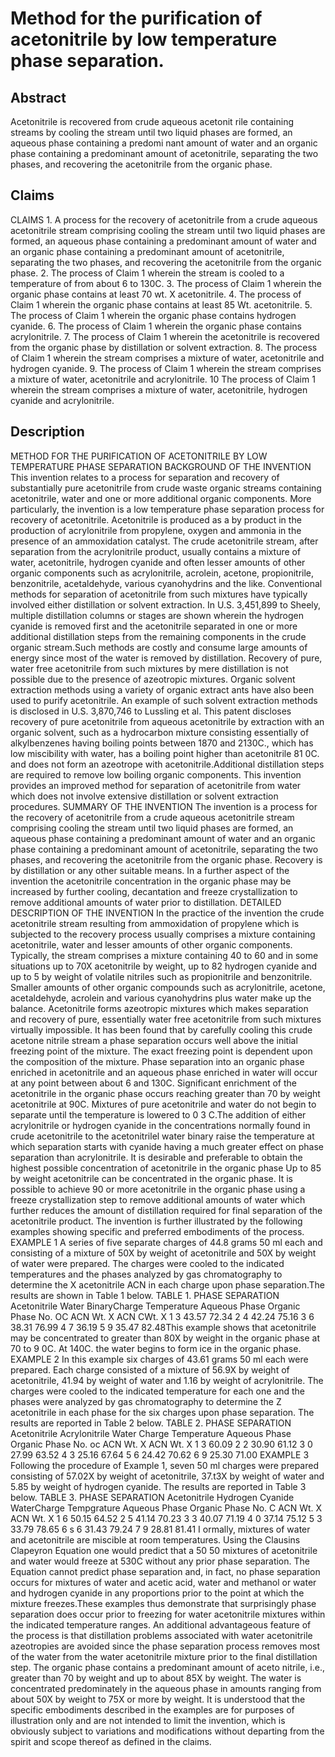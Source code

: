 # Method for the purification of acetonitrile by low temperature phase separation.

## Abstract
Acetonitrile is recovered from crude aqueous acetonit rile containing streams by cooling the stream until two liquid phases are formed, an aqueous phase containing a predomi nant amount of water and an organic phase containing a predominant amount of acetonitrile, separating the two phases, and recovering the acetonitrile from the organic phase.

## Claims
CLAIMS 1. A process for the recovery of acetonitrile from a crude aqueous acetonitrile stream comprising cooling the stream until two liquid phases are formed, an aqueous phase containing a predominant amount of water and an organic phase containing a predominant amount of acetonitrile, separating the two phases, and recovering the acetonitrile from the organic phase. 2. The process of Claim 1 wherein the stream is cooled to a temperature of from about 6 to 130C. 3. The process of Claim 1 wherein the organic phase contains at least 70 wt. X acetonitrile. 4. The process of Claim 1 wherein the organic phase contains at least 85 Wt. acetonitrile. 5. The process of Claim 1 wherein the organic phase contains hydrogen cyanide. 6. The process of Claim 1 wherein the organic phase contains acrylonitrile. 7. The process of Claim 1 wherein the acetonitrile is recovered from the organic phase by distillation or solvent extraction. 8. The process of Claim 1 wherein the stream comprises a mixture of water, acetonitrile and hydrogen cyanide. 9. The process of Claim 1 wherein the stream comprises a mixture of water, acetonitrile and acrylonitrile. 10 The process of Claim 1 wherein the stream comprises a mixture of water, acetonitrile, hydrogen cyanide and acrylonitrile.

## Description
METHOD FOR THE PURIFICATION OF ACETONITRILE BY LOW TEMPERATURE PHASE SEPARATION BACKGROUND OF THE INVENTION This invention relates to a process for separation and recovery of substantially pure acetonitrile from crude waste organic streams containing acetonitrile, water and one or more additional organic components. More particularly, the invention is a low temperature phase separation process for recovery of acetonitrile. Acetonitrile is produced as a by product in the production of acrylonitrile from propylene, oxygen and ammonia in the presence of an ammoxidation catalyst. The crude acetonitrile stream, after separation from the acrylonitrile product, usually contains a mixture of water, acetonitrile, hydrogen cyanide and often lesser amounts of other organic components such as acrylonitrile, acrolein, acetone, propionitrile, benzonitrile, acetaldehyde, various cyanohydrins and the like. Conventional methods for separation of acetonitrile from such mixtures have typically involved either distillation or solvent extraction. In U.S. 3,451,899 to Sheely, multiple distillation columns or stages are shown wherein the hydrogen cyanide is removed first and the acetonitrile separated in one or more additional distillation steps from the remaining components in the crude organic stream.Such methods are costly and consume large amounts of energy since most of the water is removed by distillation. Recovery of pure, water free acetonitrile from such mixtures by mere distillation is not possible due to the presence of azeotropic mixtures. Organic solvent extraction methods using a variety of organic extract ants have also been used to purify acetonitrile. An example of such solvent extraction methods is disclosed in U.S. 3,870,746 to Lussling et al. This patent discloses recovery of pure acetonitrile from aqueous acetonitrile by extraction with an organic solvent, such as a hydrocarbon mixture consisting essentially of alkylbenzenes having boiling points between 1870 and 2130C., which has low miscibility with water, has a boiling point higher than acetonitrile 81 0C. and does not form an azeotrope with acetonitrile.Additional distillation steps are required to remove low boiling organic components. This invention provides an improved method for separation of acetonitrile from water which does not involve extensive distillation or solvent extraction procedures. SUMMARY OF THE INVENTION The invention is a process for the recovery of acetonitrile from a crude aqueous acetonitrile stream comprising cooling the stream until two liquid phases are formed, an aqueous phase containing a predominant amount of water and an organic phase containing a predominant amount of acetonitrile, separating the two phases, and recovering the acetonitrile from the organic phase. Recovery is by distillation or any other suitable means. In a further aspect of the invention the acetonitrile concentration in the organic phase may be increased by further cooling, decantation and freeze crystallization to remove additional amounts of water prior to distillation. DETAILED DESCRIPTION OF THE INVENTION In the practice of the invention the crude acetonitrile stream resulting from ammoxidation of propylene which is subjected to the recovery process usually comprises a mixture containing acetonitrile, water and lesser amounts of other organic components. Typically, the stream comprises a mixture containing 40 to 60 and in some situations up to 70X acetonitrile by weight, up to 82 hydrogen cyanide and up to 5 by weight of volatile nitriles such as propionitrile and benzonitrile. Smaller amounts of other organic compounds such as acrylonitrile, acetone, acetaldehyde, acrolein and various cyanohydrins plus water make up the balance. Acetonitrile forms azeotropic mixtures which makes separation and recovery of pure, essentially water free acetonitrile from such mixtures virtually impossible. It has been found that by carefully cooling this crude acetone nitrile stream a phase separation occurs well above the initial freezing point of the mixture. The exact freezing point is dependent upon the composition of the mixture. Phase separation into an organic phase enriched in acetonitrile and an aqueous phase enriched in water will occur at any point between about 6 and 130C. Significant enrichment of the acetonitrile in the organic phase occurs reaching greater than 70 by weight acetonitrile at 90C. Mixtures of pure acetonitrile and water do not begin to separate until the temperature is lowered to 0 3 C.The addition of either acrylonitrile or hydrogen cyanide in the concentrations normally found in crude acetonitrile to the acetonitrilel water binary raise the temperature at which separation starts with cyanide having a much greater effect on phase separation than acrylonitrile. It is desirable and preferable to obtain the highest possible concentration of acetonitrile in the organic phase Up to 85 by weight acetonitrile can be concentrated in the organic phase. It is possible to achieve 90 or more acetonitrile in the organic phase using a freeze crystallization step to remove additional amounts of water which further reduces the amount of distillation required for final separation of the acetonitrile product. The invention is further illustrated by the following examples showing specific and preferred embodiments of the process. EXAMPLE 1 A series of five separate charges of 44.8 grams 50 ml each and consisting of a mixture of 50X by weight of acetonitrile and 50X by weight of water were prepared. The charges were cooled to the indicated temperatures and the phases analyzed by gas chromatography to determine the X acetonitrile ACN in each charge upon phase separation.The results are shown in Table 1 below. TABLE 1. PHASE SEPARATION Acetonitrile Water BinaryCharge Temperature Aqueous Phase Organic Phase No. OC ACN Wt. X ACN CWt. X 1 3 43.57 72.34 2 4 42.24 75.16 3 6 38.31 76.99 4 7 36.19 5 9 35.47 82.48This example shows that acetonitrile may be concentrated to greater than 80X by weight in the organic phase at 70 to 9 0C. At 140C. the water begins to form ice in the organic phase. EXAMPLE 2 In this example six charges of 43.61 grams 50 ml each were prepared. Each charge consisted of a mixture of 56.9X by weight of acetonitrile, 41.94 by weight of water and 1.16 by weight of acrylonitrile. The charges were cooled to the indicated temperature for each one and the phases were analyzed by gas chromatography to determine the Z acetonitrile in each phase for the six charges upon phase separation. The results are reported in Table 2 below. TABLE 2. PHASE SEPARATION Acetonitrile Acrylonitrile Water Charge Temperature Aqueous Phase Organic Phase No. oc ACN Wt. X ACN Wt. X 1 3 60.09 2 2 30.90 61.12 3 0 27.99 63.52 4 3 25.16 67.64 5 6 24.42 70.62 6 9 25.30 71.00 EXAMPLE 3 Following the procedure of Example 1, seven 50 ml charges were prepared consisting of 57.02X by weight of acetonitrile, 37.t3X by weight of water and 5.85 by weight of hydrogen cyanide. The results are reported in Table 3 below. TABLE 3. PHASE SEPARATION Acetonitrile Hydrogen Cyanide WaterCharge Tempgrature Aqueous Phase Organic Phase No. C ACN Wt. X ACN Wt. X 1 6 50.15 64.52 2 5 41.14 70.23 3 3 40.07 71.19 4 0 37.14 75.12 5 3 33.79 78.65 6 s 6 31.43 79.24 7 9 28.81 81.41 I ormally, mixtures of water and acetonitrile are miscible at room temperatures. Using the Clausins Clapeyron Equation one would predict that a 50 50 mixtures of acetonitrile and water would freeze at 530C without any prior phase separation. The Equation cannot predict phase separation and, in fact, no phase separation occurs for mixtures of water and acetic acid, water and methanol or water and hydrogen cyanide in any proportions prior to the point at which the mixture freezes.These examples thus demonstrate that surprisingly phase separation does occur prior to freezing for water acetonitrile mixtures within the indicated temperature ranges. An additional advantageous feature of the process is that distillation problems associated with water acetonitrile azeotropies are avoided since the phase separation process removes most of the water from the water acetonitrile mixture prior to the final distillation step. The organic phase contains a predominant amount of aceto nitrile, i.e., greater than 70 by weight and up to about 85X by weight. The water is concentrated predominately in the aqueous phase in amounts ranging from about 50X by weight to 75X or more by weight. It is understood that the specific embodiments described in the examples are for purposes of illustration only and are not intended to limit the invention, which is obviously subject to variations and modifications without departing from the spirit and scope thereof as defined in the claims.